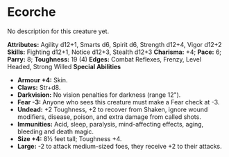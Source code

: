 # Ecorche

No description for this creature yet.

**Attributes:** Agility d12+1, Smarts d6, Spirit d6, Strength d12+4,
Vigor d12+2
**Skills:** Fighting d12+1, Notice d12+3, Stealth d12+3
**Charisma:** +4; **Pace:** 6; **Parry:** 8; **Toughness:** 19 (4)
**Edges:** Combat Reflexes, Frenzy, Level Headed, Strong Willed
**Special Abilities**

- **Armour +4:** Skin.
- **Claws:** Str+d8.
- **Darkvision:** No vision penalties for darkness (range 12").
- **Fear -3:** Anyone who sees this creature must make a Fear check at
-3.
- **Undead:** +2 Toughness, +2 to recover from Shaken, ignore wound
modifiers, disease, poison, and extra damage from called shots.
- **Immunities:** Acid, sleep, paralysis, mind-affecting effects, aging,
bleeding and death magic.
- **Size +4:** 8½ feet tall; Toughness +4.
- **Large:** -2 to attack medium-sized foes, they receive +2 to their
attacks.
